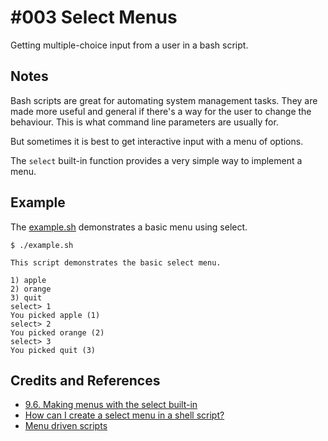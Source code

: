 # #003 Select Menus

Getting multiple-choice input from a user in a bash script.

## Notes

Bash scripts are great for automating system management tasks.
They are made more useful and general if there's a way for the user to change the behaviour.
This is what command line parameters are usually for.

But sometimes it is best to get interactive input with a menu of options.

The `select` built-in function provides a very simple way to implement a menu.

## Example

The [example.sh](./example.sh) demonstrates a basic menu using select.

```
$ ./example.sh

This script demonstrates the basic select menu.

1) apple
2) orange
3) quit
select> 1
You picked apple (1)
select> 2
You picked orange (2)
select> 3
You picked quit (3)

```

## Credits and References
* [9.6. Making menus with the select built-in](http://tldp.org/LDP/Bash-Beginners-Guide/html/sect_09_06.html)
* [How can I create a select menu in a shell script?](http://askubuntu.com/questions/1705/how-can-i-create-a-select-menu-in-a-shell-script)
* [Menu driven scripts](https://bash.cyberciti.biz/guide/Menu_driven_scripts)
